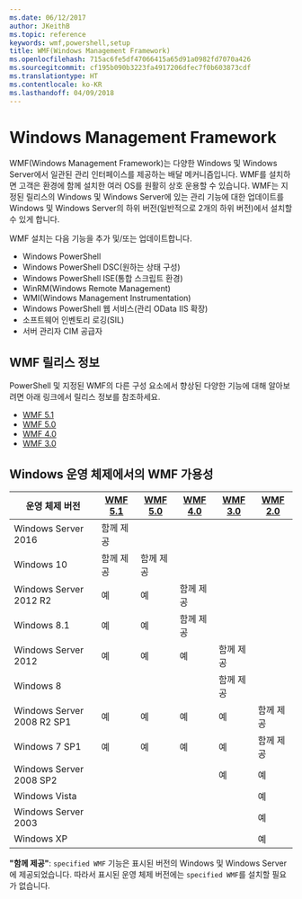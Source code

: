 ```yaml
---
ms.date: 06/12/2017
author: JKeithB
ms.topic: reference
keywords: wmf,powershell,setup
title: WMF(Windows Management Framework)
ms.openlocfilehash: 715ac6fe5df47066415a65d91a0982fd7070a426
ms.sourcegitcommit: cf195b090b3223fa4917206dfec7f0b603873cdf
ms.translationtype: HT
ms.contentlocale: ko-KR
ms.lasthandoff: 04/09/2018
---
```

# <a name="windows-management-framework"></a>Windows Management Framework

WMF(Windows Management Framework)는 다양한 Windows 및 Windows Server에서 일관된 관리 인터페이스를 제공하는 배달 메커니즘입니다.
WMF를 설치하면 고객은 환경에 함께 설치한 여러 OS를 원활히 상호 운용할 수 있습니다.
WMF는 지정된 릴리스의 Windows 및 Windows Server에 있는 관리 기능에 대한 업데이트를 Windows 및 Windows Server의 하위 버전(일반적으로 2개의 하위 버전)에서 설치할 수 있게 합니다.

WMF 설치는 다음 기능을 추가 및/또는 업데이트합니다.

- Windows PowerShell
- Windows PowerShell DSC(원하는 상태 구성)
- Windows PowerShell ISE(통합 스크립트 환경)
- WinRM(Windows Remote Management)
- WMI(Windows Management Instrumentation)
- Windows PowerShell 웹 서비스(관리 OData IIS 확장)
- 소프트웨어 인벤토리 로깅(SIL)
- 서버 관리자 CIM 공급자

## <a name="wmf-release-notes"></a>WMF 릴리스 정보

PowerShell 및 지정된 WMF의 다른 구성 요소에서 향상된 다양한 기능에 대해 알아보려면 아래 링크에서 릴리스 정보를 참조하세요.

- [WMF 5.1](5.1/release-notes.md)
- [WMF 5.0](5.0/releasenotes.md)
- [WMF 4.0](https://download.microsoft.com/download/3/D/6/3D61D262-8549-4769-A660-230B67E15B25/Windows%20Management%20Framework%204%200%20Release%20Notes.docx)
- [WMF 3.0](https://download.microsoft.com/download/E/7/6/E76850B8-DA6E-4FF5-8CCE-A24FC513FD16/WMF%203%20Release%20Notes.docx)

## <a name="wmf-availability-across-windows-operating-systems"></a>Windows 운영 체제에서의 WMF 가용성

| 운영 체제 버전 | [WMF 5.1](https://aka.ms/wmf51download) | [WMF 5.0](https://aka.ms/wmf5download) | [WMF 4.0](https://aka.ms/wmf4download) |  [WMF 3.0](https://aka.ms/wmf3download) | [WMF 2.0](https://aka.ms/wmf2download) |
| ------------------------ | ----------- | ----------- | ----------- | ------------ |  ------------- |
| Windows Server 2016 | 함께 제공 |  |  |  |  |
| Windows 10 | 함께 제공 | 함께 제공  | | | |
| Windows Server 2012 R2| 예 | 예 | 함께 제공 |  |  |
| Windows 8.1 | 예 | 예 |  함께 제공 |  |  |
| Windows Server 2012 | 예 | 예 | 예 |  함께 제공 | |
| Windows 8 |  |  |  | 함께 제공 | |
| Windows Server 2008 R2 SP1 | 예 | 예 | 예 |  예| 함께 제공 |
| Windows 7 SP1  | 예 | 예 | 예 | 예 | 함께 제공 |
| Windows Server 2008 SP2 | | | | 예 | 예 |
| Windows Vista | | | | | 예 |
| Windows Server 2003| | | |  | 예 |
| Windows XP | | | |  | 예 |

**"함께 제공"**: `specified WMF` 기능은 표시된 버전의 Windows 및 Windows Server에 제공되었습니다.
따라서 표시된 운영 체제 버전에는 `specified WMF`를 설치할 필요가 없습니다.